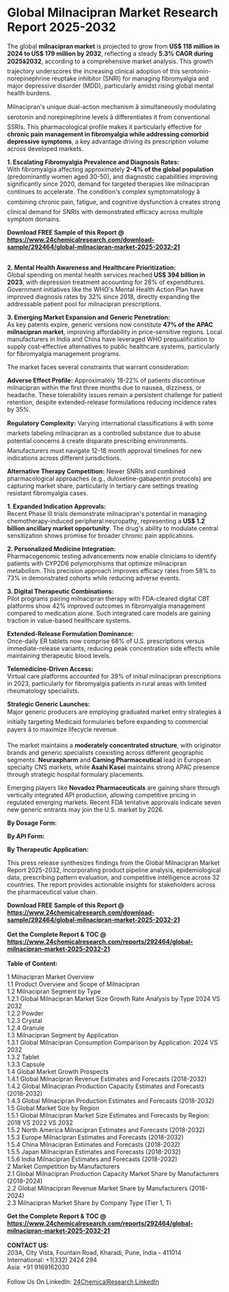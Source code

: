 <h1>Global Milnacipran Market Research Report 2025-2032</h1><p>The global <strong>milnacipran market</strong> is projected to grow from <strong>US$ 118 million in 2024 to US$ 179 million by 2032</strong>, reflecting a steady <strong>5.3% CAGR during 2025â2032</strong>, according to a comprehensive market analysis. This growth trajectory underscores the increasing clinical adoption of this serotonin-norepinephrine reuptake inhibitor (SNRI) for managing fibromyalgia and major depressive disorder (MDD), particularly amidst rising global mental health burdens.</p><p>Milnacipran's unique dual-action mechanism â simultaneously modulating serotonin and norepinephrine levels â differentiates it from conventional SSRIs. This pharmacological profile makes it particularly effective for <strong>chronic pain management in fibromyalgia while addressing comorbid depressive symptoms</strong>, a key advantage driving its prescription volume across developed markets.</p><p><strong>1. Escalating Fibromyalgia Prevalence and Diagnosis Rates:</strong><br>
With fibromyalgia affecting approximately <strong>2-4% of the global population</strong> (predominantly women aged 30-50), and diagnostic capabilities improving significantly since 2020, demand for targeted therapies like milnacipran continues to accelerate. The condition's complex symptomatology â combining chronic pain, fatigue, and cognitive dysfunction â creates strong clinical demand for SNRIs with demonstrated efficacy across multiple symptom domains.</p><div><b>Download FREE Sample of this Report @ 
            <a href="https://www.24chemicalresearch.com/download-sample/292464/global-milnacipran-market-2025-2032-21">
            https://www.24chemicalresearch.com/download-sample/292464/global-milnacipran-market-2025-2032-21</a></b></div><br><p><strong>2. Mental Health Awareness and Healthcare Prioritization:</strong><br>
Global spending on mental health services reached <strong>US$ 394 billion in 2023</strong>, with depression treatment accounting for 28% of expenditures. Government initiatives like the WHO's Mental Health Action Plan have improved diagnosis rates by 32% since 2018, directly expanding the addressable patient pool for milnacipran prescriptions.</p><p><strong>3. Emerging Market Expansion and Generic Penetration:</strong><br>
As key patents expire, generic versions now constitute <strong>47% of the APAC milnacipran market</strong>, improving affordability in price-sensitive regions. Local manufacturers in India and China have leveraged WHO prequalification to supply cost-effective alternatives to public healthcare systems, particularly for fibromyalgia management programs.</p><p>The market faces several constraints that warrant consideration:</p><p><strong>Adverse Effect Profile:</strong> Approximately 18-22% of patients discontinue milnacipran within the first three months due to nausea, dizziness, or headache. These tolerability issues remain a persistent challenge for patient retention, despite extended-release formulations reducing incidence rates by 35%.</p><p><strong>Regulatory Complexity:</strong> Varying international classifications â with some markets labeling milnacipran as a controlled substance due to abuse potential concerns â create disparate prescribing environments. Manufacturers must navigate 12-18 month approval timelines for new indications across different jurisdictions.</p><p><strong>Alternative Therapy Competition:</strong> Newer SNRIs and combined pharmacological approaches (e.g., duloxetine-gabapentin protocols) are capturing market share, particularly in tertiary care settings treating resistant fibromyalgia cases.</p><p><strong>1. Expanded Indication Approvals:</strong><br>
Recent Phase III trials demonstrate milnacipran's potential in managing chemotherapy-induced peripheral neuropathy, representing a <strong>US$ 1.2 billion ancillary market opportunity</strong>. The drug's ability to modulate central sensitization shows promise for broader chronic pain applications.</p><p><strong> 2. Personalized Medicine Integration:</strong><br>
Pharmacogenomic testing advancements now enable clinicians to identify patients with CYP2D6 polymorphisms that optimize milnacipran metabolism. This precision approach improves efficacy rates from 58% to 73% in demonstrated cohorts while reducing adverse events.</p><p><strong>3. Digital Therapeutic Combinations:</strong><br>
Pilot programs pairing milnacipran therapy with FDA-cleared digital CBT platforms show 42% improved outcomes in fibromyalgia management compared to medication alone. Such integrated care models are gaining traction in value-based healthcare systems.</p><p><strong>Extended-Release Formulation Dominance:</strong><br>
	Once-daily ER tablets now comprise 68% of U.S. prescriptions versus immediate-release variants, reducing peak concentration side effects while maintaining therapeutic blood levels.</p><p><strong>Telemedicine-Driven Access:</strong><br>
	Virtual care platforms accounted for 39% of initial milnacipran prescriptions in 2023, particularly for fibromyalgia patients in rural areas with limited rheumatology specialists.</p><p><strong>Strategic Generic Launches:</strong><br>
	Major generic producers are employing graduated market entry strategies â initially targeting Medicaid formularies before expanding to commercial payers â to maximize lifecycle revenue.</p><p>The market maintains a <strong>moderately concentrated structure</strong>, with originator brands and generic specialists coexisting across different geographic segments. <strong>Neuraxpharm</strong> and <strong>Caming Pharmaceutical</strong> lead in European specialty CNS markets, while <strong>Asahi Kasei</strong> maintains strong APAC presence through strategic hospital formulary placements.</p><p>Emerging players like <strong>Novadoz Pharmaceuticals</strong> are gaining share through vertically integrated API production, allowing competitive pricing in regulated emerging markets. Recent FDA tentative approvals indicate seven new generic entrants may join the U.S. market by 2026.</p><p><strong>By Dosage Form:</strong></p><p><strong>By API Form:</strong></p><p><strong>By Therapeutic Application:</strong></p><p>This press release synthesizes findings from the Global Milnacipran Market Report 2025-2032, incorporating product pipeline analysis, epidemiological data, prescribing pattern evaluation, and competitive intelligence across 32 countries. The report provides actionable insights for stakeholders across the pharmaceutical value chain.</p><div><b>Download FREE Sample of this Report @ 
            <a href="https://www.24chemicalresearch.com/download-sample/292464/global-milnacipran-market-2025-2032-21">
            https://www.24chemicalresearch.com/download-sample/292464/global-milnacipran-market-2025-2032-21</a></b></div><br><div><b>Get the Complete Report & TOC @ 
            <a href="https://www.24chemicalresearch.com/reports/292464/global-milnacipran-market-2025-2032-21">
            https://www.24chemicalresearch.com/reports/292464/global-milnacipran-market-2025-2032-21</a></b></div><br>
            <b>Table of Content:</b><p>1 Milnacipran Market Overview<br />
    1.1 Product Overview and Scope of Milnacipran<br />
    1.2 Milnacipran Segment by Type<br />
        1.2.1 Global Milnacipran Market Size Growth Rate Analysis by Type 2024 VS 2032<br />
        1.2.2 Powder<br />
        1.2.3 Crystal<br />
        1.2.4 Granule<br />
    1.3 Milnacipran Segment by Application<br />
        1.3.1 Global Milnacipran Consumption Comparison by Application: 2024 VS 2032<br />
        1.3.2 Tablet<br />
        1.3.3 Capsule<br />
    1.4 Global Market Growth Prospects<br />
        1.4.1 Global Milnacipran Revenue Estimates and Forecasts (2018-2032)<br />
        1.4.2 Global Milnacipran Production Capacity Estimates and Forecasts (2018-2032)<br />
        1.4.3 Global Milnacipran Production Estimates and Forecasts (2018-2032)<br />
    1.5 Global Market Size by Region<br />
        1.5.1 Global Milnacipran Market Size Estimates and Forecasts by Region: 2018 VS 2022 VS 2032<br />
        1.5.2 North America Milnacipran Estimates and Forecasts (2018-2032)<br />
        1.5.3 Europe Milnacipran Estimates and Forecasts (2018-2032)<br />
        1.5.4 China Milnacipran Estimates and Forecasts (2018-2032)<br />
        1.5.5 Japan Milnacipran Estimates and Forecasts (2018-2032)<br />
        1.5.6 India Milnacipran Estimates and Forecasts (2018-2032)<br />
2 Market Competition by Manufacturers<br />
    2.1 Global Milnacipran Production Capacity Market Share by Manufacturers (2018-2024)<br />
    2.2 Global Milnacipran Revenue Market Share by Manufacturers (2018-2024)<br />
    2.3 Milnacipran Market Share by Company Type (Tier 1, Ti</p><div><b>Get the Complete Report & TOC @ 
            <a href="https://www.24chemicalresearch.com/reports/292464/global-milnacipran-market-2025-2032-21">
            https://www.24chemicalresearch.com/reports/292464/global-milnacipran-market-2025-2032-21</a></b></div><br><b>CONTACT US:</b><br>
            203A, City Vista, Fountain Road, Kharadi, Pune, India - 411014<br>
            International: +1(332) 2424 294<br>
            Asia: +91 9169162030 <br><br>
            Follow Us On LinkedIn: <a href="https://www.linkedin.com/company/24chemicalresearch/">24ChemicalResearch LinkedIn</a>